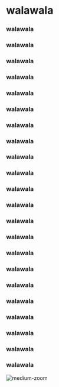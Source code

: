 # walawala
### walawala
### walawala
### walawala
### walawala
### walawala
### walawala
### walawala
### walawala
### walawala
### walawala
### walawala
### walawala
### walawala
### walawala
### walawala
### walawala
### walawala
### walawala
### walawala
### walawala
### walawala
### walawala


![medium-zoom](/images/logo.png)
